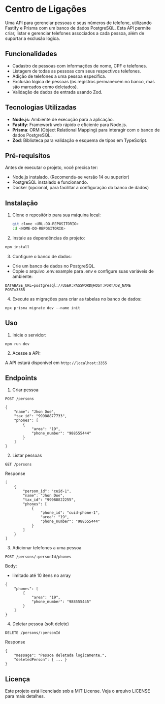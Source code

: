 # Centro de Ligações 

Uma API para gerenciar pessoas e seus números de telefone, utilizando Fastify e Prisma com um banco de dados PostgreSQL. Esta API permite criar, listar e gerenciar telefones associados a cada pessoa, além de suportar a exclusão lógica.

## Funcionalidades

- Cadastro de pessoas com informações de nome, CPF e telefones.
- Listagem de todas as pessoas com seus respectivos telefones.
- Adição de telefones a uma pessoa específica.
- Exclusão lógica de pessoas (os registros permanecem no banco, mas são marcados como deletados).
- Validação de dados de entrada usando Zod.

## Tecnologias Utilizadas

- **Node.js**: Ambiente de execução para a aplicação.
- **Fastify**: Framework web rápido e eficiente para Node.js.
- **Prisma**: ORM (Object Relational Mapping) para interagir com o banco de dados PostgreSQL.
- **Zod**: Biblioteca para validação e esquema de tipos em TypeScript.

## Pré-requisitos

Antes de executar o projeto, você precisa ter:

- Node.js instalado. (Recomenda-se versão 14 ou superior)
- PostgreSQL instalado e funcionando.
- Docker (opcional, para facilitar a configuração do banco de dados)

## Instalação

1. Clone o repositório para sua máquina local:

   ```bash
   git clone <URL-DO-REPOSITORIO>
   cd <NOME-DO-REPOSITORIO>
   ```

2. Instale as dependências do projeto:

```bash
npm install
```
3. Configure o banco de dados:

-   Crie um banco de dados no PostgreSQL.
- Copie o arquivo .env.example para .env e configure suas variáveis de ambiente:

```
DATABASE_URL=postgresql://USER:PASSWORD@HOST:PORT/DB_NAME
PORT=3355
```

4. Execute as migrações para criar as tabelas no banco de dados:

```
npx prisma migrate dev --name init
```

## Uso

1. Inicie o servidor:

```
npm run dev
```

2. Acesse a API:

A API estará disponível em ```http://localhost:3355```


## Endpoints

1. Criar pessoa


```
POST /persons
```

```
{
    "name": "Jhon Doe",
    "tax_id": "99988877733",
    "phones": [
        {
            "area": "19",
            "phone_number": "988555444"
        }
    ]
}
```

2. Listar pessoas

```
GET /persons
```


Response


```
[
    {
        "person_id": "cuid-1",
        "name": "Jhon Doe",
        "tax_id": "99988822255",
        "phones": [
            {
                "phone_id": "cuid-phone-1",
                "area": "19",
                "phone_number": "988555444"
            }
        ]
    }
]

```

3. Adicionar telefones a uma pessoa

```
POST /persons/:personId/phones
```

Body:
- limitado até 10 itens no array

```
{
    "phones": [
        {
            "area": "19",
            "phone_number": "988555445"
        }
    ]
}
```


4. Deletar pessoa (soft delete)


```
DELETE /persons/:personId
```

Response
```
{
    "message": "Pessoa deletada logicamente.",
    "deletedPerson": { ... }
}
```
## Licença

Este projeto está licenciado sob a MIT License. Veja o arquivo LICENSE para mais detalhes.